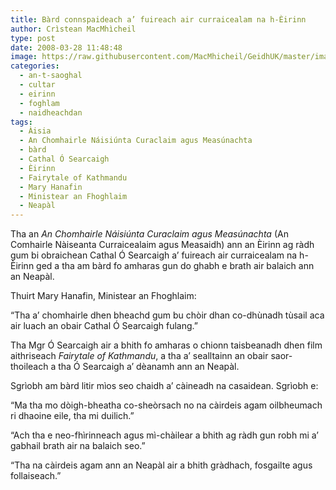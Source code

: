 ```yaml
---
title: Bàrd connspaideach a’ fuireach air curraicealam na h-Èirinn
author: Crìstean MacMhìcheil
type: post
date: 2008-03-28 11:48:48
image: https://raw.githubusercontent.com/MacMhicheil/GeidhUK/master/images/2008-03-28-bard-connspaideach-a-fuireach-air-curraicealam-na-h-eirinn.jpg
categories:
  - an-t-saoghal
  - cultar
  - eirinn
  - foghlam
  - naidheachdan
tags:
  - Àisia
  - An Chomhairle Náisiúnta Curaclaim agus Measúnachta
  - bàrd
  - Cathal Ó Searcaigh
  - Èirinn
  - Fairytale of Kathmandu
  - Mary Hanafin
  - Ministear an Fhoghlaim
  - Neapàl
---
```

Tha an _An Chomhairle Náisiúnta Curaclaim agus Measúnachta_ (An Comhairle Nàiseanta Curraicealaim agus Measaidh) ann an Èirinn ag ràdh gum bi obraichean Cathal Ó Searcaigh a’ fuireach air curraicealam na h-Èirinn ged a tha am bàrd fo amharas gun do ghabh e brath air balaich ann an Neapàl.

<!--more-->

Thuirt Mary Hanafin, Ministear an Fhoghlaim:

“Tha a’ chomhairle dhen bheachd gum bu chòir dhan co-dhùnadh tùsail aca air luach an obair Cathal Ó Searcaigh fulang.”

Tha Mgr Ó Searcaigh air a bhith fo amharas o chionn taisbeanadh dhen film aithriseach _Fairytale of Kathmandu_, a tha a’ sealltainn an obair saor-thoileach a tha Ó Searcaigh a’ dèanamh ann an Neapàl.

Sgrìobh am bàrd litir mìos seo chaidh a’ càineadh na casaidean. Sgrìobh e:

“Ma tha mo dòigh-bheatha co-sheòrsach no na càirdeis agam oilbheumach ri dhaoine eile, tha mi duilich.”

“Ach tha e neo-fhìrinneach agus mì-chàilear a bhith ag ràdh gun robh mi a’ gabhail brath air na balaich seo.”

“Tha na càirdeis agam ann an Neapàl air a bhith gràdhach, fosgailte agus follaiseach.”
